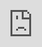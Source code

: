 ```yaml
---
tags: project
layout: project
title: Othello AI
snippetText: A player agent for the game Othello (A.K.A. Reversi) which is
  reasonably skilled and performant, implemented through the Minimax algorithm.
gitUrl: https://ryan-bush1014.github.io/demo/othello/
date: 2021-09-03T18:20:40.294Z
thumbnail: https://ryan-bush1014.github.io/img/othello.jpg
---
```

<style>html{overflow-x: hidden}</style>

<iframe style="position: absolute; top: 0; left: 0; width: 100%; height: 100%; border: 0;" src="https://ryan-bush1014.github.io/demo/othello/"></iframe>